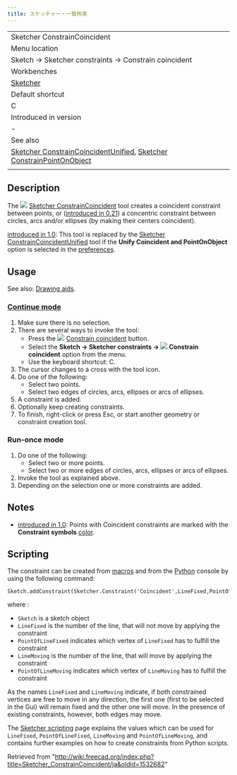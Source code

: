 ```yaml
---
title: スケッチャー・一致拘束
---
```

|  |
| --- |
| Sketcher ConstrainCoincident |
| Menu location |
| Sketch → Sketcher constraints → Constrain coincident |
| Workbenches |
| [Sketcher](/Sketcher_Workbench "Sketcher Workbench") |
| Default shortcut |
| C |
| Introduced in version |
| - |
| See also |
| [Sketcher ConstrainCoincidentUnified](/Sketcher_ConstrainCoincidentUnified "Sketcher ConstrainCoincidentUnified"), [Sketcher ConstrainPointOnObject](/Sketcher_ConstrainPointOnObject "Sketcher ConstrainPointOnObject") |
|  |

## Description

The ![](/images/Sketcher_ConstrainCoincident.svg) [Sketcher ConstrainCoincident](/Sketcher_ConstrainCoincident "Sketcher ConstrainCoincident") tool creates a coincident constraint between points, or ([introduced in 0.21](/Release_notes_0.21 "Release notes 0.21")) a concentric constraint between circles, arcs and/or ellipses (by making their centers coincident).

[introduced in 1.0](/Release_notes_1.0 "Release notes 1.0"): This tool is replaced by the [Sketcher ConstrainCoincidentUnified](/Sketcher_ConstrainCoincidentUnified "Sketcher ConstrainCoincidentUnified") tool if the **Unify Coincident and PointOnObject** option is selected in the [preferences](/Sketcher_Preferences#General "Sketcher Preferences").

## Usage

See also: [Drawing aids](/Sketcher_Workbench#Drawing_aids "Sketcher Workbench").

### [Continue mode](/Sketcher_Workbench#Continue_modes "Sketcher Workbench")

1. Make sure there is no selection.
2. There are several ways to invoke the tool:
   * Press the ![](/images/Sketcher_ConstrainCoincident.svg) [Constrain coincident](/Sketcher_ConstrainCoincident "Sketcher ConstrainCoincident") button.
   * Select the **Sketch → Sketcher constraints → ![](/images/Sketcher_ConstrainCoincident.svg) Constrain coincident** option from the menu.
   * Use the keyboard shortcut: C.
3. The cursor changes to a cross with the tool icon.
4. Do one of the following:
   * Select two points.
   * Select two edges of circles, arcs, ellipses or arcs of ellipses.
5. A constraint is added.
6. Optionally keep creating constraints.
7. To finish, right-click or press Esc, or start another geometry or constraint creation tool.

### Run-once mode

1. Do one of the following:
   * Select two or more points.
   * Select two or more edges of circles, arcs, ellipses or arcs of ellipses.
2. Invoke the tool as explained above.
3. Depending on the selection one or more constraints are added.

## Notes

* [introduced in 1.0](/Release_notes_1.0 "Release notes 1.0"): Points with Coincident constraints are marked with the **Constraint symbols** [color](/Sketcher_Preferences#Display "Sketcher Preferences").

## Scripting

The constraint can be created from [macros](/Macros "Macros") and from the [Python](/Python "Python") console by using the following command:

```
Sketch.addConstraint(Sketcher.Constraint('Coincident',LineFixed,PointOfLineFixed,LineMoving,PointOfLineMoving))

```

where :

* `Sketch` is a sketch object
* `LineFixed` is the number of the line, that will not move by applying the constraint
* `PointOfLineFixed` indicates which vertex of `LineFixed` has to fulfill the constraint
* `LineMoving` is the number of the line, that will move by applying the constraint
* `PointOfLineMoving` indicates which vertex of `LineMoving` has to fulfill the constraint

As the names `LineFixed` and `LineMoving` indicate, if both constrained vertices are free to move in any direction, the first one (first to be selected in the Gui) will remain fixed and the other one will move. In the presence of existing constraints, however, both edges may move.

The [Sketcher scripting](/Sketcher_scripting "Sketcher scripting") page explains the values which can be used for `LineFixed`, `PointOfLineFixed`, `LineMoving` and `PointOfLineMoving`, and contains further examples on how to create constraints from Python scripts.

Retrieved from "<http://wiki.freecad.org/index.php?title=Sketcher_ConstrainCoincident/ja&oldid=1532682>"